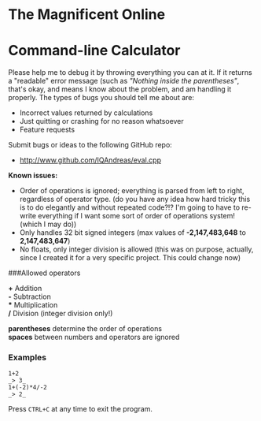 # The Magnificent Online
# Command-line Calculator

Please help me to debug it by throwing everything you can 
 at it. If it returns a "readable" error message (such as
 _"Nothing inside the parentheses"_, that's okay, and means
 I know about the problem, and am handling it properly.
 The types of bugs you should tell me about are:
   * Incorrect values returned by calculations
   * Just quitting or crashing for no reason whatsoever
   * Feature requests

Submit bugs or ideas to the following GitHub repo:

   * http://www.github.com/IQAndreas/eval.cpp

**Known issues:**

   * Order of operations is ignored; everything is parsed
     from left to right, regardless of operator type.
     (do you have any idea how hard tricky this is to do 
      elegantly and without repeated code?!? I'm going
      to have to re-write everything if I want some sort 
      of order of operations system! (which I may do))
   * Only handles 32 bit signed integers
     (max values of **-2,147,483,648** to **2,147,483,647**)
   * No floats, only integer division is allowed
     (this was on purpose, actually, since I created it
      for a very specific project. This could change now)

###Allowed operators

**+** Addition  
**-** Subtraction  
**\*** Multiplication  
**/** Division (integer division only!)  

**parentheses** determine the order of operations  
**spaces** between numbers and operators are ignored  
	
### Examples

	1+2
	_> 3_
	1+(-2)*4/-2
	_> 2_

Press `CTRL+C` at any time to exit the program.

